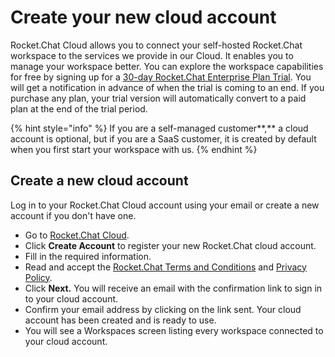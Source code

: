 # Create your new cloud account

Rocket.Chat Cloud allows you to connect your self-hosted Rocket.Chat workspace to the services we provide in our Cloud. It enables you to manage your workspace better. You can explore the workspace capabilities for free by signing up for a [30-day Rocket.Chat Enterprise Plan Trial](../../setup-and-configure/enterprise-plan-trial.md). You will get a notification in advance of when the trial is coming to an end. If you purchase any plan, your trial version will automatically convert to a paid plan at the end of the trial period.

{% hint style="info" %}
If you are a self-managed customer**,** a cloud account is optional, but if you are a SaaS customer, it is created by default when you first start your workspace with us.
{% endhint %}

## Create a new cloud account

Log in to your Rocket.Chat Cloud account using your email or create a new account if you don't have one.&#x20;

* Go to [Rocket.Chat Cloud](https://cloud.rocket.chat/).&#x20;
* Click **Create Account** to register your new Rocket.Chat cloud account.
* Fill in the required information.
* Read and accept the [Rocket.Chat Terms and Conditions](https://docs.rocket.chat/rocket.chat-legal/terms-of-service) and [Privacy Policy](https://docs.rocket.chat/rocket.chat-privacy-and-security/privacy-policies/privacy).
* Click **Next.** You will receive an email with the confirmation link to sign in to your cloud account.
* Confirm your email address by clicking on the link sent. Your cloud account has been created and is ready to use.&#x20;
* You will see a Workspaces screen listing every workspace connected to your cloud account.
